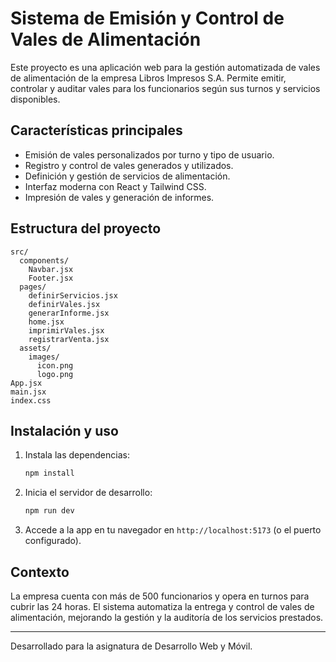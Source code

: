 # Sistema de Emisión y Control de Vales de Alimentación

Este proyecto es una aplicación web para la gestión automatizada de vales de alimentación de la empresa Libros Impresos S.A. Permite emitir, controlar y auditar vales para los funcionarios según sus turnos y servicios disponibles.

## Características principales
- Emisión de vales personalizados por turno y tipo de usuario.
- Registro y control de vales generados y utilizados.
- Definición y gestión de servicios de alimentación.
- Interfaz moderna con React y Tailwind CSS.
- Impresión de vales y generación de informes.

## Estructura del proyecto
```
src/
  components/
    Navbar.jsx
    Footer.jsx
  pages/
    definirServicios.jsx
    definirVales.jsx
    generarInforme.jsx
    home.jsx
    imprimirVales.jsx
    registrarVenta.jsx
  assets/
    images/
      icon.png
      logo.png
App.jsx
main.jsx
index.css
```

## Instalación y uso
1. Instala las dependencias:
   ```bash
   npm install
   ```
2. Inicia el servidor de desarrollo:
   ```bash
   npm run dev
   ```
3. Accede a la app en tu navegador en `http://localhost:5173` (o el puerto configurado).

## Contexto
La empresa cuenta con más de 500 funcionarios y opera en turnos para cubrir las 24 horas. El sistema automatiza la entrega y control de vales de alimentación, mejorando la gestión y la auditoría de los servicios prestados.

---
Desarrollado para la asignatura de Desarrollo Web y Móvil.
